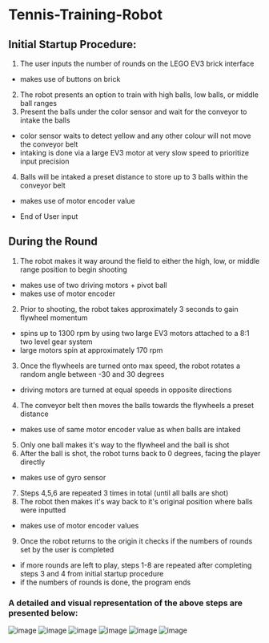 # Tennis-Training-Robot

## Initial Startup Procedure:
1. The user inputs the number of rounds on the LEGO EV3 brick interface
-   makes use of buttons on brick
2. The robot presents an option to train with high balls, low balls, or middle ball ranges
3. Present the balls under the color sensor and wait for the conveyor to intake the balls
-   color sensor waits to detect yellow and any other colour will not move the conveyor belt
-   intaking is done via a large EV3 motor at very slow speed to prioritize input precision
4. Balls will be intaked a preset distance to store up to 3 balls within the conveyor belt
-   makes use of motor encoder value

- End of User input

## During the Round
1. The robot makes it way around the field to either the high, low, or middle range position to begin shooting
-   makes use of two driving motors + pivot ball
-   makes use of motor encoder
2. Prior to shooting, the robot takes approximately 3 seconds to gain flywheel momentum
-   spins up to 1300 rpm by using two large EV3 motors attached to a 8:1 two level gear system 
-   large motors spin at approximately 170 rpm
3. Once the flywheels are turned onto max speed, the robot rotates a random angle between -30 and 30 degrees
-   driving motors are turned at equal speeds in opposite directions
4. The conveyor belt then moves the balls towards the flywheels a preset distance
-   makes use of same motor encoder value as when balls are intaked
5. Only one ball makes it's way to the flywheel and the ball is shot
6. After the ball is shot, the robot turns back to 0 degrees, facing the player directly
-   makes use of gyro sensor
7. Steps 4,5,6 are repeated 3 times in total (until all balls are shot)
8. The robot then makes it's way back to it's original position where balls were inputted
-   makes use of motor encoder values
9. Once the robot returns to the origin it checks if the numbers of rounds set by the user is completed
-   if more rounds are left to play, steps 1-8 are repeated after completing steps 3 and 4 from initial startup procedure
-   if the numbers of rounds is done, the program ends

### A detailed and visual representation of the above steps are presented below:
![image](https://user-images.githubusercontent.com/75193860/212554237-de349bd1-a4a1-44e4-92c1-4075974e2df6.png)
![image](https://user-images.githubusercontent.com/75193860/212554242-98ae1ad8-3230-44c6-859e-451e53532911.png)
![image](https://user-images.githubusercontent.com/75193860/212554248-8003fe1d-0b09-469e-b365-9206b846c6e9.png)
![image](https://user-images.githubusercontent.com/75193860/212554253-f1852c4c-3ccf-4947-bb2e-5bd8b51c94c3.png)
![image](https://user-images.githubusercontent.com/75193860/212554262-0ffc97aa-0d1d-43f3-9885-1c97d6343c1c.png)
![image](https://user-images.githubusercontent.com/75193860/212554273-13fea6d3-5f7f-49f5-b20f-5d2537b51eac.png)
